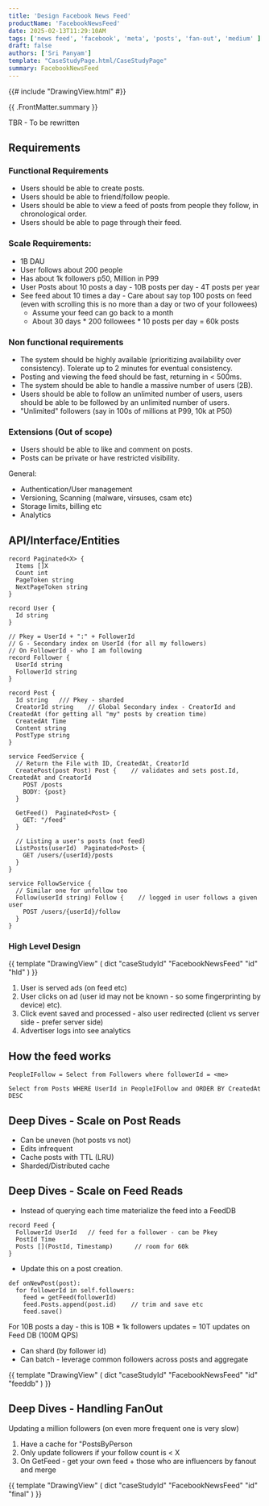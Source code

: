 ```yaml
---
title: 'Design Facebook News Feed'
productName: 'FacebookNewsFeed'
date: 2025-02-13T11:29:10AM
tags: ['news feed', 'facebook', 'meta', 'posts', 'fan-out', 'medium' ]
draft: false
authors: ['Sri Panyam']
template: "CaseStudyPage.html/CaseStudyPage"
summary: FacebookNewsFeed
---
```


{{# include "DrawingView.html" #}}

{{ .FrontMatter.summary }}

TBR - To be rewritten

## Requirements

### Functional Requirements

* Users should be able to create posts.
* Users should be able to friend/follow people.
* Users should be able to view a feed of posts from people they follow, in chronological order.
* Users should be able to page through their feed.


### Scale Requirements:

* 1B DAU
* User follows about 200 people
* Has about 1k followers p50, Million in P99
* User Posts about 10 posts a day - 10B posts per day - 4T posts per year
* See feed about 10 times a day - Care about say top 100 posts on feed (even with scrolling this is no more than a day
  or two of your followees)
  - Assume your feed can go back to a month
  - About 30 days * 200 followees * 10 posts per day = 60k posts

### Non functional requirements

* The system should be highly available (prioritizing availability over consistency). Tolerate up to 2 minutes for eventual consistency.
* Posting and viewing the feed should be fast, returning in < 500ms.
* The system should be able to handle a massive number of users (2B).
* Users should be able to follow an unlimited number of users, users should be able to be followed by an unlimited number of users.
* "Unlimited" followers (say in 100s of millions at P99, 10k at P50)

### Extensions (Out of scope)

* Users should be able to like and comment on posts.
* Posts can be private or have restricted visibility.

General:
* Authentication/User management
* Versioning, Scanning (malware, virsuses, csam etc)
* Storage limits, billing etc
* Analytics

## API/Interface/Entities


```
record Paginated<X> {
  Items []X
  Count int
  PageToken string
  NextPageToken string
}

record User {
  Id string
}

// Pkey = UserId + ":" + FollowerId
// G - Secondary index on UserId (for all my followers)
// On FollowerId - who I am following
record Follower {
  UserId string
  FollowerId string
}

record Post {
  Id string   /// Pkey - sharded
  CreatorId string    // Global Secondary index - CreatorId and CreatedAt (for getting all "my" posts by creation time)
  CreatedAt Time
  Content string
  PostType string
}
```

```
service FeedService {
  // Return the File with ID, CreatedAt, CreatorId
  CreatePost(post Post) Post {    // validates and sets post.Id, CreatedAt and CreatorId 
    POST /posts
    BODY: {post}
  }
  
  GetFeed()  Paginated<Post> {
    GET: "/feed"
  }
  
  // Listing a user's posts (not feed)
  ListPosts(userId)  Paginated<Post> {
    GET /users/{userId}/posts
  }
}

service FollowService {
  // Similar one for unfollow too
  Follow(userId string) Follow {    // logged in user follows a given user
    POST /users/{userId}/follow
  }
}
```

### High Level Design


{{ template "DrawingView" ( dict "caseStudyId" "FacebookNewsFeed" "id" "hld" ) }}

1. User is served ads (on feed etc)
2. User clicks on ad (user id may not be known - so some fingerprinting by device)
   etc).
3. Click event saved and processed - also user redirected (client vs server side - prefer server side)
4. Advertiser logs into see analytics

## How the feed works

```
PeopleIFollow = Select from Followers where followerId = <me>

Select from Posts WHERE UserId in PeopleIFollow and ORDER BY CreatedAt DESC
```

## Deep Dives - Scale on Post Reads

* Can be uneven (hot posts vs not)
* Edits infrequent
* Cache posts with TTL (LRU)
* Sharded/Distributed cache

## Deep Dives - Scale on Feed Reads

* Instead of querying each time materialize the feed into a FeedDB

```
record Feed {
  FollowerId UserId   // feed for a follower - can be Pkey
  PostId Time
  Posts [](PostId, Timestamp)      // room for 60k
}
```

* Update this on a post creation.   

```
def onNewPost(post):
  for followerId in self.followers:
    feed = getFeed(followerId)
    feed.Posts.append(post.id)    // trim and save etc
    feed.save()
```

For 10B posts a day - this is 10B * 1k followers updates = 10T updates on Feed DB (100M QPS)

* Can shard (by follower id)
* Can batch - leverage common followers across posts and aggregate

{{ template "DrawingView" ( dict "caseStudyId" "FacebookNewsFeed" "id" "feeddb" ) }}

## Deep Dives - Handling FanOut

Updating a million followers (on even more frequent one is very slow)

1. Have a cache for "PostsByPerson 
2. Only update followers if your follow count is < X
3. On GetFeed - get your own feed + those who are influencers by fanout and merge

{{ template "DrawingView" ( dict "caseStudyId" "FacebookNewsFeed" "id" "final" ) }}
